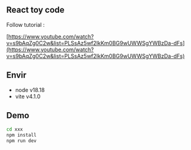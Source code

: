 
## React toy code

Follow tutorial : 

[https://www.youtube.com/watch?v=s9bAqZg0C2w&list=PLSsAz5wf2lkKm0BG9wUWWSgYWBzDa-dFs](https://www.youtube.com/watch?v=s9bAqZg0C2w&list=PLSsAz5wf2lkKm0BG9wUWWSgYWBzDa-dFs)

## Envir

- node v18.18
- vite v4.1.0

## Demo

```sh
cd xxx
npm install
npm run dev
```
